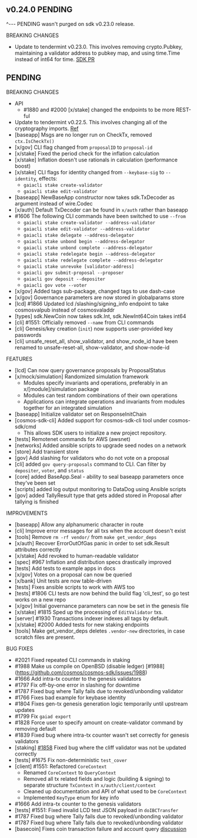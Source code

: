 ## v0.24.0 PENDING
^--- PENDING wasn't purged on sdk v0.23.0 release.

BREAKING CHANGES
* Update to tendermint v0.23.0. This involves removing crypto.Pubkey,
maintaining a validator address to pubkey map, and using time.Time instead of int64 for time. [SDK PR](https://github.com/cosmos/cosmos-sdk/pull/1927)

## PENDING

BREAKING CHANGES
* API
  - \#1880 and \#2000 [x/stake] changed the endpoints to be more REST-ful
* Update to tendermint v0.22.5. This involves changing all of the cryptography imports. [Ref](https://github.com/tendermint/tendermint/pull/1966)
* [baseapp] Msgs are no longer run on CheckTx, removed `ctx.IsCheckTx()`
* [x/gov] CLI flag changed from `proposalID` to `proposal-id`
* [x/stake] Fixed the period check for the inflation calculation
* [x/stake] Inflation doesn't use rationals in calculation (performance boost)
* [x/stake] CLI flags for identity changed from `--keybase-sig` to `--identity`, effects:
  * `gaiacli stake create-validator`
  * `gaiacli stake edit-validator`
* [baseapp] NewBaseApp constructor now takes sdk.TxDecoder as argument instead of wire.Codec
* [x/auth] Default TxDecoder can be found in `x/auth` rather than baseapp
* \#1606 The following CLI commands have been switched to use `--from`
  * `gaiacli stake create-validator --address-validator`
  * `gaiacli stake edit-validator --address-validator`
  * `gaiacli stake delegate --address-delegator`
  * `gaiacli stake unbond begin --address-delegator`
  * `gaiacli stake unbond complete --address-delegator`
  * `gaiacli stake redelegate begin --address-delegator`
  * `gaiacli stake redelegate complete --address-delegator`
  * `gaiacli stake unrevoke [validator-address]`
  * `gaiacli gov submit-proposal --proposer`
  * `gaiacli gov deposit --depositer`
  * `gaiacli gov vote --voter`
* [x/gov] Added tags sub-package, changed tags to use dash-case
* [x/gov] Governance parameters are now stored in globalparams store
* [lcd] \#1866 Updated lcd /slashing/signing_info endpoint to take cosmosvalpub instead of cosmosvaladdr
* [types] sdk.NewCoin now takes sdk.Int, sdk.NewInt64Coin takes int64
* [cli] #1551: Officially removed `--name` from CLI commands
* [cli] Genesis/key creation (`init`) now supports user-provided key passwords
* [cli] unsafe_reset_all, show_validator, and show_node_id have been renamed to unsafe-reset-all, show-validator, and show-node-id

FEATURES
* [lcd] Can now query governance proposals by ProposalStatus
* [x/mock/simulation] Randomized simulation framework
  * Modules specify invariants and operations, preferably in an x/[module]/simulation package
  * Modules can test random combinations of their own operations
  * Applications can integrate operations and invariants from modules together for an integrated simulation
* [baseapp] Initialize validator set on ResponseInitChain
* [cosmos-sdk-cli] Added support for cosmos-sdk-cli tool under cosmos-sdk/cmd
   * This allows SDK users to initialize a new project repository.
* [tests] Remotenet commands for AWS (awsnet)
* [networks] Added ansible scripts to upgrade seed nodes on a network
* [store] Add transient store
* [gov] Add slashing for validators who do not vote on a proposal
* [cli] added `gov query-proposals` command to CLI. Can filter by `depositer`, `voter`, and `status`
* [core] added BaseApp.Seal - ability to seal baseapp parameters once they've been set
* [scripts] added log output monitoring to DataDog using Ansible scripts
* [gov] added TallyResult type that gets added stored in Proposal after tallying is finished

IMPROVEMENTS
* [baseapp] Allow any alphanumeric character in route
* [cli] Improve error messages for all txs when the account doesn't exist
* [tools] Remove `rm -rf vendor/` from `make get_vendor_deps`
* [x/auth] Recover ErrorOutOfGas panic in order to set sdk.Result attributes correctly
* [x/stake] Add revoked to human-readable validator
* [spec] \#967 Inflation and distribution specs drastically improved
* [tests] Add tests to example apps in docs
* [x/gov] Votes on a proposal can now be queried
* [x/bank] Unit tests are now table-driven
* [tests] Fixes ansible scripts to work with AWS too
* [tests] \#1806 CLI tests are now behind the build flag 'cli_test', so go test works on a new repo
* [x/gov] Initial governance parameters can now be set in the genesis file
* [x/stake] \#1815 Sped up the processing of `EditValidator` txs.
* [server] \#1930 Transactions indexer indexes all tags by default.
* [x/stake] \#2000 Added tests for new staking endpoints
* [tools] Make get_vendor_deps deletes `.vendor-new` directories, in case scratch files are present.

BUG FIXES
*  \#2021 Fixed repeated CLI commands in staking
*  \#1988 Make us compile on OpenBSD (disable ledger) [#1988] (https://github.com/cosmos/cosmos-sdk/issues/1988)
*  \#1666 Add intra-tx counter to the genesis validators
*  \#1797 Fix off-by-one error in slashing for downtime
*  \#1787 Fixed bug where Tally fails due to revoked/unbonding validator
*  \#1766 Fixes bad example for keybase identity
*  \#1804 Fixes gen-tx genesis generation logic temporarily until upstream updates
*  \#1799 Fix `gaiad export`
*  \#1828 Force user to specify amount on create-validator command by removing default
*  \#1839 Fixed bug where intra-tx counter wasn't set correctly for genesis validators
* [staking] [#1858](https://github.com/cosmos/cosmos-sdk/pull/1858) Fixed bug where the cliff validator was not be updated correctly
* [tests] \#1675 Fix non-deterministic `test_cover`
* [client] \#1551: Refactored `CoreContext`
  * Renamed `CoreContext` to `QueryContext`
  * Removed all tx related fields and logic (building & signing) to separate
  structure `TxContext` in `x/auth/client/context`
  * Cleaned up documentation and API of what used to be `CoreContext`
  * Implemented `KeyType` enum for key info
*  \#1666 Add intra-tx counter to the genesis validators
* [tests] \#1551: Fixed invalid LCD test JSON payload in `doIBCTransfer`
*  \#1787 Fixed bug where Tally fails due to revoked/unbonding validator
*  \#1787 Fixed bug where Tally fails due to revoked/unbonding validator
* [basecoin] Fixes coin transaction failure and account query [discussion](https://forum.cosmos.network/t/unmarshalbinarybare-expected-to-read-prefix-bytes-75fbfab8-since-it-is-registered-concrete-but-got-0a141dfa/664/6)
